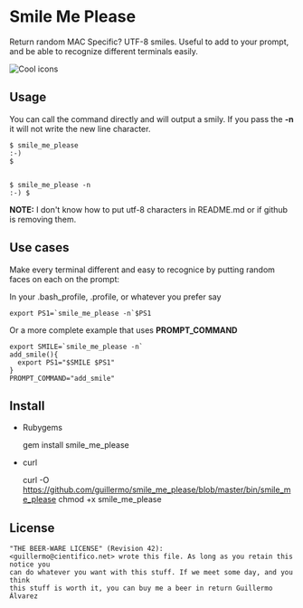 # Smile Me Please

Return random MAC Specific? UTF-8 smiles.
Useful to add to your prompt, and be able to recognize different terminals easily.

![Cool icons](https://img.skitch.com/20120307-tn1cqgp6m86fckchw5e5jism3i.png)


## Usage

You can call the command directly and will output a smily. If you pass the __-n__ it will not write the new line character.


    $ smile_me_please
    :-)
    $


    $ smile_me_please -n
    :-) $

**NOTE:** I don't know how to put utf-8 characters in README.md or if github is removing them.



## Use cases

Make every terminal different and easy to recognice by putting random faces on each on the prompt:

In your .bash_profile, .profile, or whatever you prefer say

    export PS1=`smile_me_please -n`$PS1

Or a more complete example that uses **PROMPT_COMMAND**

    export SMILE=`smile_me_please -n`
    add_smile(){
      export PS1="$SMILE $PS1"
    }
    PROMPT_COMMAND="add_smile"


## Install

 * Rubygems
 
    gem install smile_me_please
  

 * curl
 
    curl -O https://github.com/guillermo/smile_me_please/blob/master/bin/smile_me_please
    chmod +x smile_me_please


## License 

    "THE BEER-WARE LICENSE" (Revision 42):
    <guillermo@cientifico.net> wrote this file. As long as you retain this notice you
    can do whatever you want with this stuff. If we meet some day, and you think
    this stuff is worth it, you can buy me a beer in return Guillermo Álvarez

